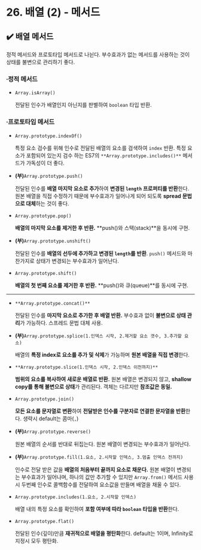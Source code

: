 # 26. 배열 (2) - 메서드

## ✔️ 배열 메서드

정적 메서드와 프로토타입 메서드로 나뉜다. 부수효과가 없는 메서드를 사용하는 것이 상태를 불변으로 관리하기 좋다. 

### ∙정적 메서드

- `Array.isArray()`
    
    전달된 인수가 배열인지 아닌지를 판별하여 `boolean` 타입 반환.
    

### ∙프로토타입 메서드

- `Array.prototype.indexOf()`
    
    특정 요소 검수를 위해 인수로 전달된 배열의 요소를 검색하여 `index` 반환. 특정 요소가 포함되어 있는지 검수 하는 ES7의 `**Array.prototype.includes()**` 메서드가 가독성이 더 좋다.
    
- **(부)**`Array.prototype.push()`
    
    전달된 인수를 **배열 마지막 요소로 추가**하여 **변경된 `length` 프로퍼티를 반환**한다. 원본 배열을 직접 수정하기 때문에 부수효과가 일어나게 되어 되도록 **spread 문법으로 대체**하는 것이 좋다.
    
- `Array.prototype.pop()`
    
    **배열의 마지막 요소를 제거한 후 반환.** **push()와 스택(stack)**을 동시에 구현.
    
- **(부)**`Array.prototype.unshift()`
    
    전달된 인수를 **배열의 선두에 추가하고 변경된 `length`를 반환**. `push()` 메서드와 마찬가지로 상태가 변경되는 부수효과가 일어난다. 
    
- `Array.prototype.shift()`
    
    **배열의 첫 번째 요소를 제거한 후 반환.** **push()와 큐(queue)**를 동시에 구현.
    

---

- `**Array.prototype.concat()**`
    
    전달된 인수를 **마지막 요소로 추가한 후 배열 반환.** 부수효과 없이 **불변으로 상태 관리**가 가능하다. 스프레드 문법 대체 사용. 
    
- **(부)**`Array.prototype.splice(1.인덱스 시작, 2.제거할 요소 갯수, 3.추가할 요소)`
    
    배열의 **특정 index로 요소를 추가 및 삭제**가 가능하며 **원본 배열을 직접 변경**한다. 
    
- `**Array.prototype.slice(1.인덱스 시작, 2.인덱스 이전까지)**`
    
    **범위의 요소를 복사하여 새로운 배열로 반환.** 원본 배열은 변경되지 않고, **shallow copy를 통해 불변으로 상태**가 관리된다. 객체는 다르지만 **참조값은 동일.** 
    
- `Array.prototype.join()`
    
    **모든 요소를 문자열로 변환**하여 **전달받은 인수를 구분자로 연결한 문자열을 반환**한다. 생략시 default는 콤마(`,`)
    
- **(부)**`Array.prototype.reverse()`
    
    원본 배열의 순서를 반대로 뒤집는다. 원본 배열이 변경되는 부수효과가 일어난다. 
    
- **(부)**`Array.prototype.fill(1.요소, 2.시작할 인덱스, 3.멈출 인덱스 전까지)`
    
    인수로 전달 받은 값을 **배열의 처음부터 끝까지 요소로 채운다.** 원본 배열이 변경되는 부수효과가 일어나며, 하나의 값만 추가할 수 있지만 `Array.from()` 메서드 사용시 두번째 인수로 콜백함수를 전달하여 요소값을 만들며 배열을 채울 수 있다.
    
- `Array.prototype.includes(1.요소, 2.시작할 인덱스)`
    
    배열 내의 특정 요소를 확인하여 **포함 여부에 따라 `boolean` 타입을 반환**한다.
    
- `Array.prototype.flat()`
    
    전달된 인수(깊이)만큼 **재귀적으로 배열을 평탄화**한다. default는 1이며, Infinity로 지정시 모두 평탄화.